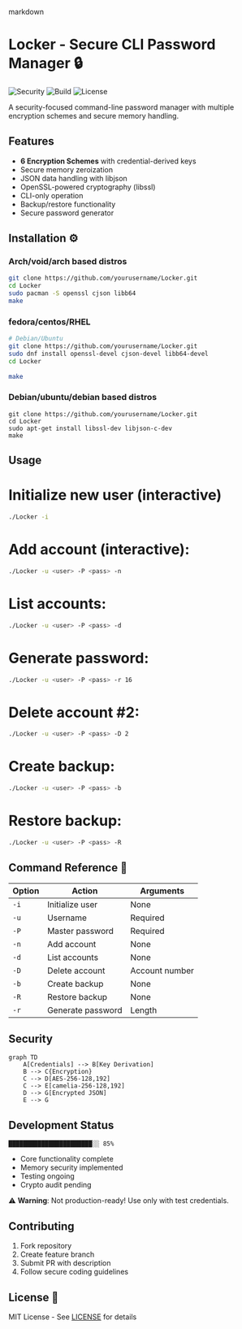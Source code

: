 

markdown
# Locker - Secure CLI Password Manager 🔒

![Security](https://img.shields.io/badge/Security-Level_3_Critical-red)
![Build](https://img.shields.io/badge/Build-In_Development-yellow)
![License](https://img.shields.io/badge/License-MIT-green)

A security-focused command-line password manager with multiple encryption schemes and secure memory handling.

## Features 
- **6 Encryption Schemes** with credential-derived keys
- Secure memory zeroization 
- JSON data handling with libjson
- OpenSSL-powered cryptography (libssl)
- CLI-only operation 
- Backup/restore functionality
- Secure password generator

## Installation ⚙️

### Arch/void/arch based distros
```bash
git clone https://github.com/yourusername/Locker.git
cd Locker
sudo pacman -S openssl cjson libb64
make
```
### fedora/centos/RHEL
```bash
# Debian/Ubuntu
git clone https://github.com/yourusername/Locker.git
sudo dnf install openssl-devel cjson-devel libb64-devel
cd Locker
 
make
```
### Debian/ubuntu/debian based distros
```
git clone https://github.com/yourusername/Locker.git
cd Locker
sudo apt-get install libssl-dev libjson-c-dev   
make
```

## Usage 


# Initialize new user (interactive)
```bash
./Locker -i
```

# Add account (interactive):
```bash
./Locker -u <user> -P <pass> -n
```
# List accounts:
```bash
./Locker -u <user> -P <pass> -d
```
# Generate password:
```bash
./Locker -u <user> -P <pass> -r 16
```
# Delete account #2:
```bash
./Locker -u <user> -P <pass> -D 2
```
# Create backup:
```bash
./Locker -u <user> -P <pass> -b
```
# Restore backup:
```bash
./Locker -u <user> -P <pass> -R
```

## Command Reference 📖
| Option | Action                  | Arguments       |
|--------|-------------------------|-----------------|
| `-i`   | Initialize user         | None            |
| `-u`   | Username                | Required        |
| `-P`   | Master password         | Required        |
| `-n`   | Add account             | None            |
| `-d`   | List accounts           | None            |
| `-D`   | Delete account          | Account number  |
| `-b`   | Create backup           | None            |
| `-R`   | Restore backup          | None            |
| `-r`   | Generate password       | Length          |

## Security 
```mermaid
graph TD
    A[Credentials] --> B[Key Derivation]
    B --> C{Encryption}
    C --> D[AES-256-128,192]
    C --> E[camelia-256-128,192]
    D --> G[Encrypted JSON]
    E --> G  
```

## Development Status 
```plaintext
███████████████████████░░ 85%
```

- Core functionality complete
- Memory security implemented
- Testing ongoing
- Crypto audit pending

⚠️ **Warning**: Not production-ready! Use only with test credentials.

## Contributing 
1. Fork repository
2. Create feature branch
3. Submit PR with description
4. Follow secure coding guidelines

## License 📄
MIT License - See [LICENSE](LICENSE) for details

